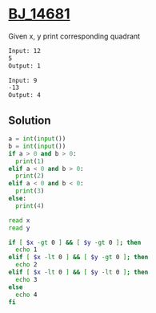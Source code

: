 # [BJ_14681](https://acmicpc.net/problem/14681)

Given x, y print corresponding quadrant

```txt
Input: 12
5
Output: 1

Input: 9
-13
Output: 4
```

## Solution

```py
a = int(input())
b = int(input())
if a > 0 and b > 0:
  print(1)
elif a < 0 and b > 0:
  print(2)
elif a < 0 and b < 0:
  print(3)
else:
  print(4)
```

```sh
read x
read y

if [ $x -gt 0 ] && [ $y -gt 0 ]; then
  echo 1
elif [ $x -lt 0 ] && [ $y -gt 0 ]; then
  echo 2
elif [ $x -lt 0 ] && [ $y -lt 0 ]; then
  echo 3
else
  echo 4
fi
```
